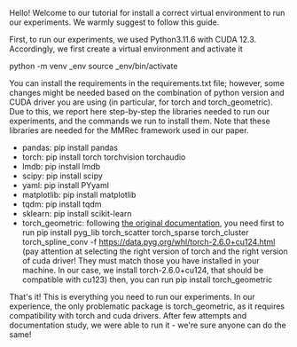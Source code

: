 Hello! Welcome to our tutorial for install a correct virtual environment to run our experiments. We warmly suggest to follow this guide.

First, to run our experiments, we used Python3.11.6 with CUDA 12.3.
Accordingly, we first create a virtual environment and activate it

python -m venv _env
source _env/bin/activate

You can install the requirements in the requirements.txt file; however, some changes might be needed based on the combination of python version and CUDA driver you are using (in particular, for torch and torch_geometric). 
Due to this, we report here step-by-step the libraries needed to run our experiments, and the commands we run to install them. Note that these libraries are needed for the MMRec framework used in our paper.

- pandas: pip install pandas
- torch: pip install torch torchvision torchaudio
- lmdb: pip install lmdb
- scipy: pip install scipy
- yaml: pip install PYyaml
- matplotlib: pip install matplotlib
- tqdm: pip install tqdm
- sklearn: pip install scikit-learn
- torch_geometric: following [the original documentation](https://pytorch-geometric.readthedocs.io/en/latest/install/installation.html), you need first to run 
pip install pyg_lib torch_scatter torch_sparse torch_cluster torch_spline_conv -f https://data.pyg.org/whl/torch-2.6.0+cu124.html
(pay attention at selecting the right version of torch and the right version of cuda driver! They must match those you have installed in your machine. In our case, we install torch-2.6.0+cu124, that should be compatible with cu123)
then, you can run
pip install torch_geometric


That's it! This is everything you need to run our experiments. In our experience, the only problematic package is torch_geometric, as it requires compatibility with torch and cuda drivers. After few attempts and documentation study, we were able to run it - we're sure anyone can do the same!
